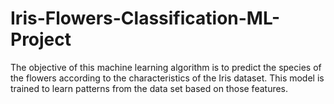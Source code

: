 # Iris-Flowers-Classification-ML-Project
The objective of this machine learning algorithm is to predict the species of the flowers according to the characteristics of the Iris dataset. This model is trained to learn patterns from the data set based on those features.
